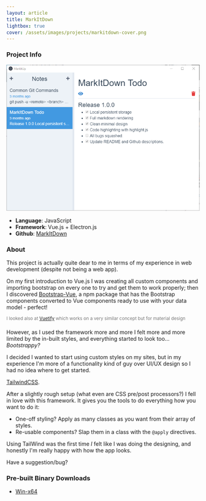 ```yaml
---
layout: article
title: MarkItDown
lightbox: true
cover: /assets/images/projects/markitdown-cover.png
---
```

### Project Info
![MarkItDown v1.0.0](/assets/images/projects/markitdown-cover.png)

- **Language**: JavaScript
- **Framework**: Vue.js + Electron.js
- **Github**: [MarkItDown](https://github.com/Trolley33/markitdown/tree/dev)

### About
This project is actually quite dear to me in terms of my experience in web development (despite not being a web app). 

On my first introduction to Vue.js I was creating all custom components and importing bootstrap on every one to try and get them to work properly; then I discovered [Bootstrap-Vue](https://bootstrap-vue.org/), a npm package that has the Bootstrap components converted to Vue components ready to use with your data model - perfect!

<sup style="color: #777">I looked also at [Vuetify](https://vuetifyjs.com/en/) which works on a very similar concept but for material design</sup>

However, as I used the framework more and more I felt more and more limited by the in-built styles, and everything started to look too... _Bootstrappy?_

I decided I wanted to start using custom styles on my sites, but in my experience I'm more of a functionality kind of guy over UI/UX design so I had no idea where to get started. 

[TailwindCSS](http://tailwindcss.com/).

After a slightly rough setup (what even are CSS pre/post processors?) I fell in love with this framework. It gives you the tools to do everything how you want to do it: 
- One-off styling? Apply as many classes as you want from their array of styles.
- Re-usable components? Slap them in a class with the `@apply` directives.

Using TailWind was the first time _I_ felt like I was doing the designing, and honestly I'm really happy with how the app looks.

Have a suggestion/bug?

### Pre-built Binary Downloads
- [Win-x64](/projects/markitdown/downloads/winx64-markitdown.zip)